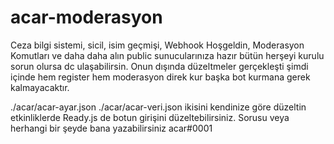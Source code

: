 # acar-moderasyon
Ceza bilgi sistemi, sicil, isim geçmişi, Webhook Hoşgeldin, Moderasyon Komutları ve daha daha alın public sunucularınıza hazır bütün herşeyi kurulu sorun olursa dc ulaşabilirsin.
Onun dışında düzeltmeler gerçekleşti şimdi içinde hem register hem moderasyon direk kur başka bot kurmana gerek kalmayacaktır.


./acar/acar-ayar.json
./acar/acar-veri.json
ikisini kendinize göre düzeltin etkinliklerde Ready.js de botun girişini düzeltebilirsiniz.
Sorusu veya herhangi bir şeyde bana yazabilirsiniz acar#0001
